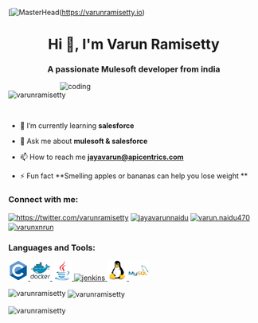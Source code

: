[![MasterHead](https://user-images.githubusercontent.com/28925814/167926801-5d5e4cd5-7595-46a2-8a82-b72184931c03.gif)(https://varunramisetty.io)
<h1 align="center">Hi 👋, I'm Varun Ramisetty</h1>
<h3 align="center">A passionate Mulesoft developer from india </h3>
<img align="right" alt="coding" width="400" src="https://giphy.com/gifs/dommespace-domme-space-programador-qgQUggAC3Pfv687qPC/fullscreen.gif">

<p align="left"> <img src="https://komarev.com/ghpvc/?username=varunramisetty&label=Profile%20views&color=0e75b6&style=flat" alt="varunramisetty" /> </p>

<p align="left"> <a href="https://twitter.com/" target="blank"><img src="https://img.shields.io/twitter/follow/?logo=twitter&style=for-the-badge" alt="" /></a> </p>

- 🌱 I’m currently learning **salesforce**

- 💬 Ask me about **mulesoft & salesforce**

- 📫 How to reach me **jayavarun@apicentrics.com**

- ⚡ Fun fact **Smelling apples or bananas can help you lose weight **

<h3 align="left">Connect with me:</h3>
<p align="left">
<a href="https://twitter.com/https://twitter.com/varunramisetty" target="blank"><img align="center" src="https://raw.githubusercontent.com/rahuldkjain/github-profile-readme-generator/master/src/images/icons/Social/twitter.svg" alt="https://twitter.com/varunramisetty" height="30" width="40" /></a>
<a href="https://linkedin.com/in/jayavarunnaidu" target="blank"><img align="center" src="https://raw.githubusercontent.com/rahuldkjain/github-profile-readme-generator/master/src/images/icons/Social/linked-in-alt.svg" alt="jayavarunnaidu" height="30" width="40" /></a>
<a href="https://fb.com/varun.naidu470" target="blank"><img align="center" src="https://raw.githubusercontent.com/rahuldkjain/github-profile-readme-generator/master/src/images/icons/Social/facebook.svg" alt="varun.naidu470" height="30" width="40" /></a>
<a href="https://instagram.com/varunxnrun" target="blank"><img align="center" src="https://raw.githubusercontent.com/rahuldkjain/github-profile-readme-generator/master/src/images/icons/Social/instagram.svg" alt="varunxnrun" height="30" width="40" /></a>
</p>

<h3 align="left">Languages and Tools:</h3>
<p align="left"> 
<a href="https://www.cprogramming.com/" target="_blank" rel="noreferrer"> <img src="https://raw.githubusercontent.com/devicons/devicon/master/icons/c/c-original.svg" alt="c" width="40" height="40"/> 
</a> <a href="https://www.docker.com/" target="_blank" rel="noreferrer"> <img src="https://raw.githubusercontent.com/devicons/devicon/master/icons/docker/docker-original-wordmark.svg" alt="docker" width="40" height="40"/> 
</a> <a href="https://www.java.com" target="_blank" rel="noreferrer"> <img src="https://raw.githubusercontent.com/devicons/devicon/master/icons/java/java-original.svg" alt="java" width="40" height="40"/> 
</a> <a href="https://www.jenkins.io" target="_blank" rel="noreferrer"> <img src="https://www.vectorlogo.zone/logos/jenkins/jenkins-icon.svg" alt="jenkins" width="40" height="40"/> 
</a> <a href="https://www.linux.org/" target="_blank" rel="noreferrer"> <img src="https://raw.githubusercontent.com/devicons/devicon/master/icons/linux/linux-original.svg" alt="linux" width="40" height="40"/>
</a> <a href="https://www.mysql.com/" target="_blank" rel="noreferrer"> <img src="https://raw.githubusercontent.com/devicons/devicon/master/icons/mysql/mysql-original-wordmark.svg" alt="mysql" width="40" height="40"/>
</a> 
</p>

<p><img align="left" src="https://github-readme-stats.vercel.app/api/top-langs?username=varunramisetty&show_icons=true&locale=en&layout=compact" alt="varunramisetty" /></p>

<p>&nbsp;<img align="center" src="https://github-readme-stats.vercel.app/api?username=varunramisetty&show_icons=true&locale=en" alt="varunramisetty" /></p>

<p><img align="center" src="https://github-readme-streak-stats.herokuapp.com/?user=varunramisetty&" alt="varunramisetty" /></p>
